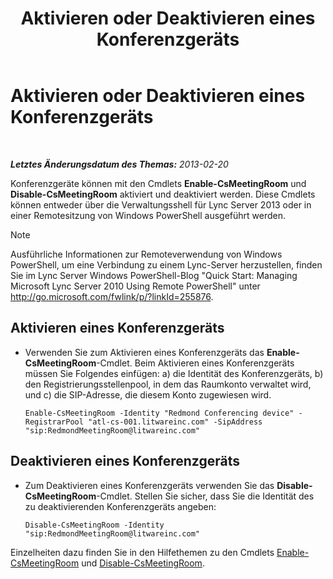 ﻿---
title: Aktivieren oder Deaktivieren eines Konferenzgeräts
TOCTitle: Aktivieren oder Deaktivieren eines Konferenzgeräts
ms:assetid: d5140e38-d015-4706-9bde-cf2fa748c36b
ms:mtpsurl: https://technet.microsoft.com/de-de/library/JJ994070(v=OCS.15)
ms:contentKeyID: 52056462
ms.date: 05/19/2016
mtps_version: v=OCS.15
ms.translationtype: HT
---

# Aktivieren oder Deaktivieren eines Konferenzgeräts

 

_**Letztes Änderungsdatum des Themas:** 2013-02-20_

Konferenzgeräte können mit den Cmdlets **Enable-CsMeetingRoom** und **Disable-CsMeetingRoom** aktiviert und deaktiviert werden. Diese Cmdlets können entweder über die Verwaltungsshell für Lync Server 2013 oder in einer Remotesitzung von Windows PowerShell ausgeführt werden.


> [!NOTE]
> Ausführliche Informationen zur Remoteverwendung von Windows PowerShell, um eine Verbindung zu einem Lync-Server herzustellen, finden Sie im Lync Server&nbsp;Windows PowerShell-Blog "Quick Start: Managing Microsoft Lync Server 2010 Using Remote PowerShell" unter <A href="http://go.microsoft.com/fwlink/p/?linkid=255876">http://go.microsoft.com/fwlink/p/?linkId=255876</A>.




## Aktivieren eines Konferenzgeräts

  - Verwenden Sie zum Aktivieren eines Konferenzgeräts das **Enable-CsMeetingRoom**-Cmdlet. Beim Aktivieren eines Konferenzgeräts müssen Sie Folgendes einfügen: a) die Identität des Konferenzgeräts, b) den Registrierungsstellenpool, in dem das Raumkonto verwaltet wird, und c) die SIP-Adresse, die diesem Konto zugewiesen wird.
    
        Enable-CsMeetingRoom -Identity "Redmond Conferencing device" -RegistrarPool "atl-cs-001.litwareinc.com" -SipAddress "sip:RedmondMeetingRoom@litwareinc.com"

## Deaktivieren eines Konferenzgeräts

  - Zum Deaktivieren eines Konferenzgeräts verwenden Sie das **Disable-CsMeetingRoom**-Cmdlet. Stellen Sie sicher, dass Sie die Identität des zu deaktivierenden Konferenzgeräts angeben:
    
        Disable-CsMeetingRoom -Identity "sip:RedmondMeetingRoom@litwareinc.com"

Einzelheiten dazu finden Sie in den Hilfethemen zu den Cmdlets [Enable-CsMeetingRoom](https://docs.microsoft.com/en-us/powershell/module/skype/Enable-CsMeetingRoom) und [Disable-CsMeetingRoom](https://docs.microsoft.com/en-us/powershell/module/skype/Disable-CsMeetingRoom).

